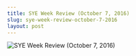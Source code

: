 ```yaml
---
title: SYE Week Review (October 7, 2016)
slug: sye-week-review-october-7-2016
layout: post
---
```


![SYE Week Review (October 7, 2016)](/media_root/file_archive/Shine_your_eye_weekly_review_Oct_7.png "SYE Week Review (October 7, 2016)")
